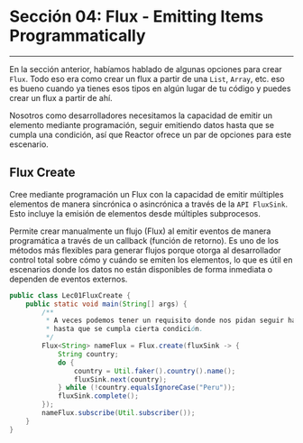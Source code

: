 # Sección 04: Flux - Emitting Items Programmatically

---

En la sección anterior, habíamos hablado de algunas opciones para crear `Flux`. Todo eso era como crear un flux a partir
de una `List`, `Array`, etc. eso es bueno cuando ya tienes esos tipos en algún lugar de tu código y puedes crear un
flux a partir de ahí.

Nosotros como desarrolladores necesitamos la capacidad de emitir un elemento mediante programación, seguir emitiendo
datos hasta que se cumpla una condición, así que Reactor ofrece un par de opciones para este escenario.

## Flux Create

Cree mediante programación un Flux con la capacidad de emitir múltiples elementos de manera sincrónica o asincrónica a
través de la `API FluxSink`. Esto incluye la emisión de elementos desde múltiples subprocesos.

Permite crear manualmente un flujo (Flux) al emitir eventos de manera programática a través de un callback (función de
retorno). Es uno de los métodos más flexibles para generar flujos porque otorga al desarrollador control total sobre
cómo y cuándo se emiten los elementos, lo que es útil en escenarios donde los datos no están disponibles de forma
inmediata o dependen de eventos externos.

````java
public class Lec01FluxCreate {
    public static void main(String[] args) {
        /**
         * A veces podemos tener un requisito donde nos pidan seguir haciendo algo
         * hasta que se cumpla cierta condición.
         */
        Flux<String> nameFlux = Flux.create(fluxSink -> {
            String country;
            do {
                country = Util.faker().country().name();
                fluxSink.next(country);
            } while (!country.equalsIgnoreCase("Peru"));
            fluxSink.complete();
        });
        nameFlux.subscribe(Util.subscriber());
    }
}
````
